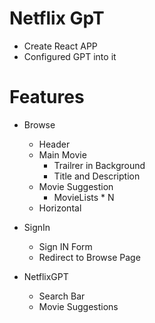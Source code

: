 # Netflix GpT
- Create React APP
- Configured GPT into it

# Features
- Browse
    - Header
    - Main Movie
        - Trailrer in Background
        - Title and Description
    - Movie Suggestion
        - MovieLists * N
    - Horizontal

- SignIn
    - Sign IN Form
    - Redirect to Browse Page
- NetflixGPT
    - Search Bar
    - Movie Suggestions

